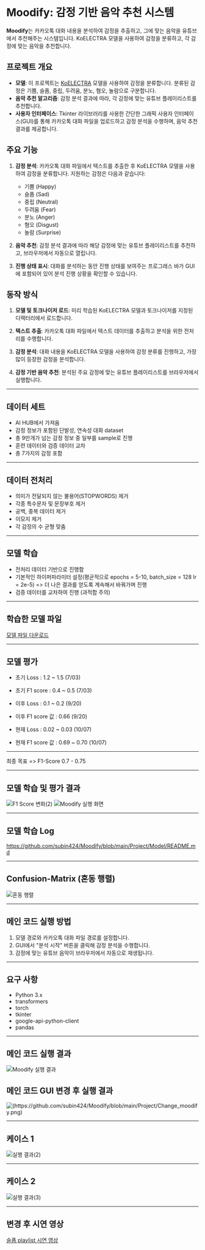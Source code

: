 # Moodify: 감정 기반 음악 추천 시스템

**Moodify**는 카카오톡 대화 내용을 분석하여 감정을 추출하고, 그에 맞는 음악을 유튜브에서 추천해주는 시스템입니다. KoELECTRA 모델을 사용하여 감정을 분류하고, 각 감정에 맞는 음악을 추천합니다.

## 프로젝트 개요

- **모델**: 이 프로젝트는 [KoELECTRA](https://github.com/monologg/KoELECTRA) 모델을 사용하여 감정을 분류합니다. 분류된 감정은 기쁨, 슬픔, 중립, 두려움, 분노, 혐오, 놀람으로 구분합니다.
- **음악 추천 알고리즘**: 감정 분석 결과에 따라, 각 감정에 맞는 유튜브 플레이리스트를 추천합니다.
- **사용자 인터페이스**: Tkinter 라이브러리를 사용한 간단한 그래픽 사용자 인터페이스(GUI)를 통해 카카오톡 대화 파일을 업로드하고 감정 분석을 수행하며, 음악 추천 결과를 제공합니다.

## 주요 기능

1. **감정 분석**: 카카오톡 대화 파일에서 텍스트를 추출한 후 KoELECTRA 모델을 사용하여 감정을 분류합니다. 지원하는 감정은 다음과 같습니다:
   - 기쁨 (Happy)
   - 슬픔 (Sad)
   - 중립 (Neutral)
   - 두려움 (Fear)
   - 분노 (Anger)
   - 혐오 (Disgust)
   - 놀람 (Surprise)

2. **음악 추천**: 감정 분석 결과에 따라 해당 감정에 맞는 유튜브 플레이리스트를 추천하고, 브라우저에서 자동으로 열립니다.

3. **진행 상태 표시**: 대화를 분석하는 동안 진행 상태를 보여주는 프로그레스 바가 GUI에 포함되어 있어 분석 진행 상황을 확인할 수 있습니다.

## 동작 방식

1. **모델 및 토크나이저 로드**: 미리 학습된 KoELECTRA 모델과 토크나이저를 지정된 디렉터리에서 로드합니다.
   
2. **텍스트 추출**: 카카오톡 대화 파일에서 텍스트 데이터를 추출하고 분석을 위한 전처리를 수행합니다.

3. **감정 분석**: 대화 내용을 KoELECTRA 모델을 사용하여 감정 분류를 진행하고, 가장 많이 등장한 감정을 분석합니다.

4. **감정 기반 음악 추천**: 분석된 주요 감정에 맞는 유튜브 플레이리스트를 브라우저에서 실행합니다.

___
## 데이터 세트
- AI HUB에서 가져옴
- 감정 정보가 포함된 단발성, 연속성 대화 dataset
- 총 9만개가 넘는 감정 정보 중 일부를 sample로 진행
- 훈련 데이터와 검증 데이터 교차
- 총 7가지의 감정 포함

___
## 데이터 전처리
- 의미가 전달되지 않는 불용어(STOPWORDS) 제거
- 각종 특수문자 및 문장부호 제거
- 공백, 중복 데이터 제거
- 이모지 제거
- 각 감정의 수 균형 맞춤

___
## 모델 학습

- 전처리 데이터 기반으로 진행함
- 기본적인 하이퍼파라미터 설정(평균적으로 epochs = 5-10, batch_size = 128 lr = 2e-5)
=> 더 나은 결과를 얻도록 계속해서 바꿔가며 진행
- 검증 데이터를 교차하여 진행 (과적합 주의)

___
## 학습한 모델 파일

[모델 파일 다운로드](https://drive.google.com/file/d/199GPJtUJxUdBr4tm1XawzbgkKXmv-RLh/view?usp=sharing)

___
## 모델 평가

- 초기 Loss : 1.2 ~ 1.5 (7/03)
- 초기 F1 score : 0.4 ~ 0.5 (7/03)

- 이후 Loss : 0.1 ~ 0.2 (9/20)
- 이후 F1 score 값 : 0.66 (9/20)
  
- 현재 Loss : 0.02 ~ 0.03 (10/07)
- 현재 F1 score 값 : 0.69 ~ 0.70 (10/07)

***
최종 목표 => F1-Score 0.7 - 0.75

___
## 모델 학습 및 평가 결과
![F1 Score 변화(2)](https://github.com/subin424/Moodify/blob/main/Project/Model/F1-score(2).PNG)
 ![Moodify 실행 화면](https://github.com/subin424/Moodify/blob/main/Project/Model/TR3.PNG)
___
## 모델 학습 Log

 <https://github.com/subin424/Moodify/blob/main/Project/Model/README.md>
___

## Confusion-Matrix (혼동 행렬)
![혼동 행렬](https://github.com/subin424/Moodify/blob/main/Project/confusion_matrix1.png?raw=true)

___
## 메인 코드 실행 방법
1. 모델 경로와 카카오톡 대화 파일 경로를 설정합니다.
2. GUI에서 "분석 시작" 버튼을 클릭해 감정 분석을 수행합니다.
3. 감정에 맞는 유튜브 음악이 브라우저에서 자동으로 재생됩니다.

___
## 요구 사항
- Python 3.x
- transformers
- torch
- tkinter
- google-api-python-client
- pandas

___
## 메인 코드 실행 결과
![Moodify 실행 결과](https://github.com/subin424/Moodify/blob/main/Project/Moodify.png)

## 메인 코드 GUI 변경 후 실행 결과
![(https://github.com/subin424/Moodify/blob/main/Project/Change_moodify.png)](https://github.com/subin424/Moodify/blob/main/Project/Change_moodify.PNG?raw=true)
___
## 케이스 1 
![실행 결과(2)](https://github.com/subin424/Moodify/blob/main/Project/%EC%8B%A4%ED%96%89%EA%B2%B0%EA%B3%BC.PNG)
___
## 케이스 2
![실행 결과(3)](https://github.com/subin424/Moodify/blob/main/Project/%EC%8B%A4%ED%96%89%EA%B2%B0%EA%B3%BC2.PNG)
___
## 변경 후 시연 영상
[슬픔 playlist 시연 영상](https://github.com/subin424/Moodify/blob/main/Project/%EC%8A%AC%ED%94%84%20playlist%20%EC%8B%9C%EC%97%B0%20%EC%98%81%EC%83%81.mp4)

